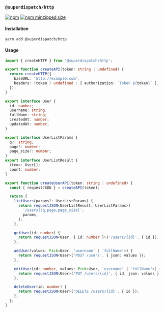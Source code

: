 ### `@superdispatch/http`

[![npm](https://img.shields.io/npm/v/@superdispatch/http)](https://www.npmjs.com/package/@superdispatch/http)
[![npm minzipped size](https://img.shields.io/bundlephobia/minzip/@superdispatch/http.svg)](https://bundlephobia.com/result?p=@superdispatch/http)

#### Installation

```bash
yarn add @superdispatch/http
```

#### Usage

```ts
import { createHTTP } from '@superdispatch/http';

export function createAPI(token: string | undefined) {
  return createHTTP({
    baseURL: 'http://example.com',
    headers: !token ? undefined : { authorization: `Token ${token}` },
  });
}

export interface User {
  id: number;
  username: string;
  fullName: string;
  createdAt: number;
  updatedAt: number;
}

export interface UserListParams {
  q?: string;
  page?: number;
  page_size?: number;
}
export interface UserListResult {
  items: User[];
  count: number;
}

export function createUserAPI(token: string | undefined) {
  const { requestJSON } = createAPI(token);

  return {
    listUsers(params?: UserListParams) {
      return requestJSON<UserListResult, UserListParams>(
        '/users{?q,page,page_size}',
        params,
      );
    },

    getUser(id: number) {
      return requestJSON<User, { id: number }>('/users/{id}', { id });
    },

    addUser(values: Pick<User, 'username' | 'fullName'>) {
      return requestJSON<User>('POST /users', { json: values });
    },

    editUser(id: number, values: Pick<User, 'username' | 'fullName'>) {
      return requestJSON<User>('PUT /users/{id}', { id, json: values });
    },

    deleteUser(id: number) {
      return requestJSON<User>('DELETE /users/{id}', { id });
    },
  };
}
```
